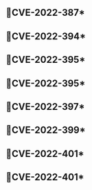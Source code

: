 ## :seedling:CVE-2022-387*
## :seedling:CVE-2022-394*
## :seedling:CVE-2022-395*
## :seedling:CVE-2022-395*
## :seedling:CVE-2022-397*
## :seedling:CVE-2022-399*
## :seedling:CVE-2022-401*
## :seedling:CVE-2022-401*
